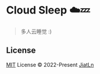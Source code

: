 # Cloud Sleep ☁️💤

> 多人云睡觉 :)


## License

[MIT](./LICENSE) License © 2022-Present [JiatLn](https://github.com/JiatLn)
